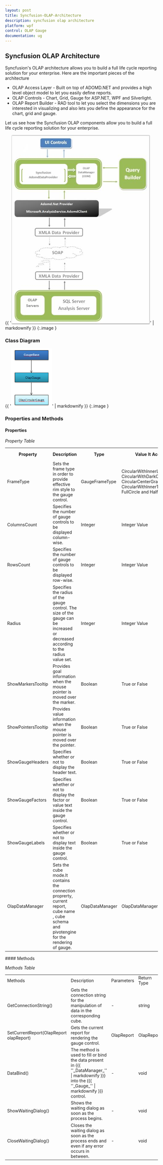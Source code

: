```yaml
---
layout: post
title: Syncfusion-OLAP-Architecture
description: syncfusion olap architecture
platform: wpf
control: OLAP Gauge
documentation: ug
---
```


## Syncfusion OLAP Architecture

Syncfusion's OLAP architecture allows you to build a full life cycle reporting solution for your enterprise. Here are the important pieces of the architecture

* OLAP Access Layer - Built on top of ADOMD.NET and provides a high level object model to let you easily define reports.
* OLAP Controls - Chart, Grid, Gauge for ASP.NET, WPF and Silverlight.
* OLAP Report Builder - RAD tool to let you select the dimensions you are interested in visualizing and also lets you define the appearance for the chart, grid and gauge.

Let us see how the Syncfusion OLAP components allow you to build a full life cycle reporting solution for your enterprise.

{{ '![](Syncfusion-OLAP-Architecture_images/Syncfusion-OLAP-Architecture_img1.jpeg)' | markdownify }}
{:.image }


### Class Diagram



{{ '![](Syncfusion-OLAP-Architecture_images/Syncfusion-OLAP-Architecture_img2.png)' | markdownify }}
{:.image }


### Properties and Methods

#### Properties

_Property Table_

<table>
<tr>
<th>
Property</th><th>
Description</th><th>
Type</th><th>
Value It Accepts</th><th>
Reference Path</th></tr>
<tr>
<td>
FrameType</td><td>
Sets the frame type in order to provide effective rim style to the gauge control.</td><td>
GaugeFrameType</td><td>
CircularWithInnerLeftGradient, CircularWithDarkOuterFrames, CircularCenterGradient, CircularWithInnerTopGradient, FullCircle and HalfCircle</td><td>
-</td></tr>
<tr>
<td>
ColumnsCount</td><td>
Specifies the number of gauge controls to be displayed column-wise.</td><td>
Integer</td><td>
Integer Value</td><td>
-</td></tr>
<tr>
<td>
RowsCount</td><td>
Specifies the number of gauge controls to be displayed row-wise.</td><td>
Integer</td><td>
Integer Value</td><td>
-</td></tr>
<tr>
<td>
Radius</td><td>
Specifies the radius of the gauge control. The size of the gauge can be increased or decreased according to the radius value set.  </td><td>
Integer</td><td>
Integer Value</td><td>
-</td></tr>
<tr>
<td>
ShowMarkersTooltip</td><td>
Provides goal information when the mouse pointer is moved over the marker.</td><td>
Boolean</td><td>
True or False</td><td>
-</td></tr>
<tr>
<td>
ShowPointersTooltip</td><td>
Provides value information when the mouse pointer is moved over the pointer.</td><td>
Boolean</td><td>
True or False</td><td>
-</td></tr>
<tr>
<td>
ShowGaugeHeaders </td><td>
Specifies whether or not to display the header text.</td><td>
Boolean</td><td>
True or False</td><td>
-</td></tr>
<tr>
<td>
ShowGaugeFactors </td><td>
Specifies whether or not to display the factor or value text inside the gauge control.</td><td>
Boolean</td><td>
True or False</td><td>
-</td></tr>
<tr>
<td>
ShowGaugeLabels</td><td>
Specifies whether or not to display text inside the gauge control.</td><td>
Boolean</td><td>
True or False</td><td>
-</td></tr>
<tr>
<td>
OlapDataManager</td><td>
Sets the cube mode.It contains the connection proprerty, current report, cube name , cube schema and pivotengine for the rendering of gauge.</td><td>
OlapDataManager</td><td>
OlapDataManager</td><td>
-</td></tr>
</table>
#### Methods

_Methods Table_

<table>
<tr>
<td>
Methods</td><td>
Description</td><td>
Parameters</td><td>
Return Type</td><td>
Reference Links</td></tr>
<tr>
<td>
GetConnectionString()</td><td>
Gets the connection string for the manipulation of data in the corresponding cube.</td><td>
-</td><td>
string</td><td>
-</td></tr>
<tr>
<td>
SetCurrentReport(OlapReport olapReport)</td><td>
Gets the current report for rendering the gauge control.</td><td>
OlapReport</td><td>
OlapReport</td><td>
OlapReport</td></tr>
<tr>
<td>
DataBind()</td><td>
The method is used to fill or bind the data present in {{{ ''_DataManager_'' | markdownify }}} into the {{{ ''_Gauge_'' | markdownify }}} control.</td><td>
-</td><td>
void</td><td>
-</td></tr>
<tr>
<td>
ShowWaitingDialog()</td><td>
Shows the waiting dialog as soon as the process begins.</td><td>
-</td><td>
void</td><td>
-</td></tr>
<tr>
<td>
CloseWaitingDialog()</td><td>
Closes the waiting dialog as soon as the process ends and even if any error occurs in between.</td><td>
-</td><td>
void</td><td>
-</td></tr>
</table>


